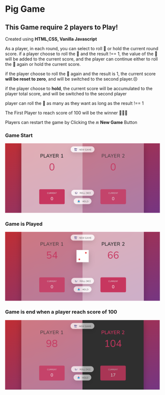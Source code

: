 # Pig Game

## This Game require 2 players to Play!

Created using **HTML,CSS, Vanilla Javascript**

As a player, in each round, you can select to roll 🎲 or hold the current round score. if a player choose to roll the 🎲 and the result !== 1, the value of the 🎲 will be added to the current score, and the player can continue either to roll the 🎲 again or hold the current score.

if the player choose to roll the 🎲 again and the result is 1, the current score **will be reset to zero**, and will be switched to the second player.😣

if the player choose to **hold**, the current score will be accumulated to the player total score, and will be switched to the second player

player can roll the 🎲 as many as they want as long as the result !== 1

The First Player to reach score of 100 will be the winner 🎉🎉🎉

Players can restart the game by Clicking the 🔚 **New Game** Button

### Game Start

![screenshot](/screenshot/start_game.png)

### Game is Played

![screenshot](/screenshot/middle_game.png)

### Game is end when a player reach score of 100

![screenshot](/screenshot/player_wins.png)
